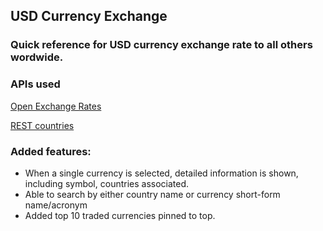 ## USD Currency Exchange

### Quick reference for USD currency exchange rate to all others wordwide.

### APIs used

[Open Exchange Rates](https://openexchangerates.org)

[REST countries](https://restcountries.eu)

### Added features:

- When a single currency is selected, detailed information is shown, including symbol, countries associated.
- Able to search by either country name or currency short-form name/acronym
- Added top 10 traded currencies pinned to top.
